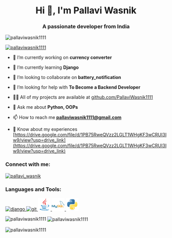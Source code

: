 <h1 align="center">Hi 👋, I'm Pallavi Wasnik</h1>
<h3 align="center">A passionate developer from India</h3>

<p align="left"> <img src="https://komarev.com/ghpvc/?username=pallaviwasnik1111&label=Profile%20views&color=0e75b6&style=flat" alt="pallaviwasnik1111" /> </p>

<p align="left"> <a href="https://github.com/ryo-ma/github-profile-trophy"><img src="https://github-profile-trophy.vercel.app/?username=pallaviwasnik1111" alt="pallaviwasnik1111" /></a> </p>

- 🔭 I’m currently working on **currency converter**

- 🌱 I’m currently learning **Django**

- 👯 I’m looking to collaborate on **battery_notification**

- 🤝 I’m looking for help with **To Become a Backend Developer**

- 👨‍💻 All of my projects are available at [github.com/PallaviWasnik1111](github.com/PallaviWasnik1111)

- 💬 Ask me about **Python, OOPs**

- 📫 How to reach me **pallaviwasnik1111@gmail.com**

- 📄 Know about my experiences [https://drive.google.com/file/d/1PB75RweQVzz2LGLT1WHgKF3wCRUI3Iw9/view?usp=drive_link](https://drive.google.com/file/d/1PB75RweQVzz2LGLT1WHgKF3wCRUI3Iw9/view?usp=drive_link)

<h3 align="left">Connect with me:</h3>
<p align="left">
<a href="www.linkedin.com/in/pallavi-wasnik" target="blank"><img align="center" src="https://raw.githubusercontent.com/rahuldkjain/github-profile-readme-generator/master/src/images/icons/Social/linked-in-alt.svg" alt="pallavi_wasnik" height="30" width="40" /></a>
</p>

<h3 align="left">Languages and Tools:</h3>
<p align="left"> <a href="https://www.djangoproject.com/" target="_blank" rel="noreferrer"> <img src="https://cdn.worldvectorlogo.com/logos/django.svg" alt="django" width="40" height="40"/> </a> <a href="https://git-scm.com/" target="_blank" rel="noreferrer"> <img src="https://www.vectorlogo.zone/logos/git-scm/git-scm-icon.svg" alt="git" width="40" height="40"/> </a> <a href="https://www.java.com" target="_blank" rel="noreferrer"> <img src="https://raw.githubusercontent.com/devicons/devicon/master/icons/java/java-original.svg" alt="java" width="40" height="40"/> </a> <a href="https://www.mysql.com/" target="_blank" rel="noreferrer"> <img src="https://raw.githubusercontent.com/devicons/devicon/master/icons/mysql/mysql-original-wordmark.svg" alt="mysql" width="40" height="40"/> </a> <a href="https://www.python.org" target="_blank" rel="noreferrer"> <img src="https://raw.githubusercontent.com/devicons/devicon/master/icons/python/python-original.svg" alt="python" width="40" height="40"/> </a> </p>

<p><img align="left" src="https://github-readme-stats.vercel.app/api/top-langs?username=pallaviwasnik1111&show_icons=true&locale=en&layout=compact" alt="pallaviwasnik1111" /></p>

<p>&nbsp;<img align="center" src="https://github-readme-stats.vercel.app/api?username=pallaviwasnik1111&show_icons=true&locale=en" alt="pallaviwasnik1111" /></p>

<p><img align="center" src="https://github-readme-streak-stats.herokuapp.com/?user=pallaviwasnik1111&" alt="pallaviwasnik1111" /></p>
